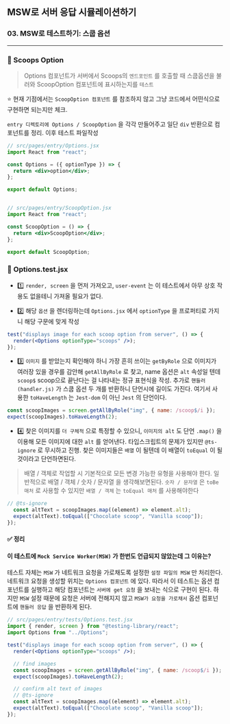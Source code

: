 ## MSW로 서버 응답 시뮬레이션하기

### 03. MSW로 테스트하기: 스쿱 옵션

---

### 📌 Scoops Option

> Options 컴포넌트가 서버에서 Scoops의 `엔드포인트` 를 호출할 때 스쿱옵션을 불러와 ScoopOption 컴포넌트에 표시하는지를 `테스트`

⭐️ 현재 기점에서는 `ScoopOption 컴포넌트` 를 참조하지 않고 그냥 코드에서 어떤식으로 구현하면 되는지만 체크.

`entry 디렉토리에 Options / ScoopOption` 을 각각 만들어주고 일단 `div` 반환으로 컴포넌트를 정리. 이후 테스트 파일작성

```jsx
// src/pages/entry/Options.jsx
import React from "react";

const Options = ({ optionType }) => {
  return <div>option</div>;
};

export default Options;


// src/pages/entry/ScoopOption.jsx
import React from "react";

const ScoopOption = () => {
  return <div>ScoopOption</div>;
};

export default ScoopOption;
```

### 📌 Options.test.jsx

- 1️⃣ `render, screen` 을 먼저 가져오고, `user-event` 는 이 테스트에서 아무 상호 작용도 없을테니 가져올 필요가 없다.

- 2️⃣ 해당 `옵션` 을 렌더링하는데 `Options.jsx` 에서 `optionType` 을 프로퍼티로 가지니 해당 구문에 맞게 작성

```jsx
test("displays image for each scoop option from server", () => {
  render(<Options optionType="scoops" />);
});
```

- 3️⃣ `이미지` 를 받았는지 확인해야 하니 가장 흔히 쓰이는 `getByRole` 으로 이미지가 여러장 있을 경우를 감안해 `getAllByRole` 로 찾고, name 옵션은 `alt` 속성일 텐데 `scoop$` scoop으로 끝난다는 걸 나타내는 정규 표현식을 작성.
  추가로 `핸들러(handler.js)` 가 스쿱 옵션 두 개를 반환하니 단언시에 길이도 가진다.
  여기서 사용한 `toHaveLength` 는 `Jest-dom` 이 아닌 `Jest` 의 단언이다.

```jsx
const scoopImages = screen.getAllByRole("img", { name: /scoop$/i });
expect(scoopImages).toHaveLength(2);
```

- 4️⃣ 찾은 이미지를 `더 구체적` 으로 특정할 수 있으니, `이미지의 alt` 도 단언
  `.map()` 을 이용해 모든 이미지에 대한 `alt` 를 얻어낸다. 타입스크립트의 문제가 있지만 `@ts-ignore` 로 무시하고 진행.
  찾은 이미지들은 `배열` 이 될텐데 이 배열이 `toEqual` 이 될것이라고 단언하면된다.

> 배열 / 객체로 작업할 시 기본적으로 모든 변경 가능한 유형을 사용해야 한다.
> 일반적으로 배열 / 객체 / 숫자 / 문자열 을 생각해보면된다.
> `숫자 / 문자열` 은 `toBe 매처` 로 사용할 수 있지만 `배열 / 객체` 는 `toEqual 매처` 를 사용해야한다

```jsx
// @ts-ignore
  const altText = scoopImages.map((element) => element.alt);
  expect(altText).toEqual(["Chocolate scoop", "Vanilla scoop"]);
});
```

#### ✅ 정리

#### 이 테스트에 `Mock Service Worker(MSW)` 가 한번도 언급되지 않았는데 그 이유는?

테스트 자체는 `MSW` 가 네트워크 요청을 가로채도록 설정한 `설정 파일의 MSW` 만 처리한다.
네트워크 요청을 생성할 위치는 `Options 컴포넌트` 에 있다.
따라서 이 테스트는 옵션 컴포넌트를 실행하고 해당 컴포넌트는 `서버에 get 요청` 을 보내는 식으로 구현이 된다. 하지만 `MSW` 설정 때문에 요청은 서버에 전해지지 않고 `MSW가 요청을 가로채서` 옵션 컴포넌트에 `핸들러 응답` 을 반환하게 된다.

```jsx
// src/pages/entry/tests/Options.test.jsx
import { render, screen } from "@testing-library/react";
import Options from "../Options";

test("displays image for each scoop option from server", () => {
  render(<Options optionType="scoops" />);

  // find images
  const scoopImages = screen.getAllByRole("img", { name: /scoop$/i });
  expect(scoopImages).toHaveLength(2);

  // confirm alt text of images
  // @ts-ignore
  const altText = scoopImages.map((element) => element.alt);
  expect(altText).toEqual(["Chocolate scoop", "Vanilla scoop"]);
});
```
